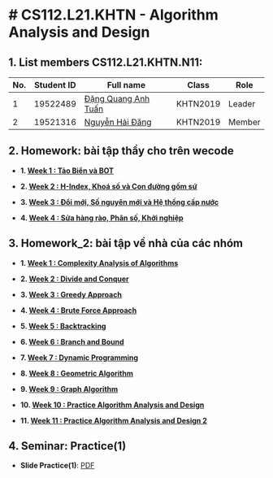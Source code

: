 # # CS112.L21.KHTN - Algorithm Analysis and Design
## 1. List members CS112.L21.KHTN.N11:
| No. | Student ID | Full name | Class | Role |
| --- | --- | --- | --- | --- |
| 1 | 19522489 | [Đặng Quang Anh Tuấn](https://github.com/danganhtuan3738) | KHTN2019 | Leader |
| 2 | 19521316 | [Nguyễn Hải Đăng](https://github.com/bdts1547) | KHTN2019 | Member | 


## 2. Homework: bài tập thầy cho trên wecode
 - **1. [Week 1 : Tảo Biển và BOT](https://github.com/bdts1547/CS112.L21.KHTN_N11/tree/main/Homework/Week01)**
 
 - **2. [Week 2 : H-Index, Khoá số và Con đường gốm sứ](https://github.com/bdts1547/CS112.L21.KHTN_N11/tree/main/Homework/Week02)**
 
 - **3. [Week 3 : Đổi mới, Số nguyên mới và Hệ thống cấp nước](https://github.com/bdts1547/CS112.L21.KHTN_N11/tree/main/Homework/Week3)**
 
 - **4. [Week 4 : Sửa hàng rào, Phân số, Khởi nghiệp](https://github.com/bdts1547/CS112.L21.KHTN_N11/tree/main/Homework/Week4)**

## 3. Homework_2: bài tập về nhà của các nhóm
 - **1. [Week 1 : Complexity Analysis of Algorithms](https://github.com/bdts1547/CS112.L21.KHTN_N11/tree/main/Homework_2/Week01)**
 
 - **2. [Week 2 : Divide and Conquer](https://github.com/bdts1547/CS112.L21.KHTN_N11/tree/main/Homework_2/Week02)**
 
 - **3. [Week 3 : Greedy Approach](https://github.com/bdts1547/CS112.L21.KHTN_N11/tree/main/Homework_2/Week03)**
 
 - **4. [Week 4 : Brute Force Approach](https://github.com/bdts1547/CS112.L21.KHTN_N11/tree/main/Homework_2/Week04)**
 - **5. [Week 5 : Backtracking](https://github.com/bdts1547/CS112.L21.KHTN_N11/tree/main/Homework_2/Week05)**
 
 - **6. [Week 6 : Branch and Bound](https://github.com/bdts1547/CS112.L21.KHTN_N11/tree/main/Homework_2/Week06)**
 
 - **7. [Week 7 : Dynamic Programming](https://github.com/bdts1547/CS112.L21.KHTN_N11/tree/main/Homework_2/Week07)**
 
 - **8. [Week 8 : Geometric Algorithm](https://github.com/bdts1547/CS112.L21.KHTN_N11/tree/main/Homework_2/Week08)**
 - **9. [Week 9 : Graph Algorithm](https://github.com/bdts1547/CS112.L21.KHTN_N11/tree/main/Homework_2/Week09)**
 
 - **10. [Week 10 : Practice Algorithm Analysis and Design](https://github.com/bdts1547/CS112.L21.KHTN_N11/tree/main/Homework_2/Week10)**
 
 - **11. [Week 11 : Practice Algorithm Analysis and Design 2](https://github.com/bdts1547/CS112.L21.KHTN_N11/tree/main/Homework_2/Week11)**
 


## 4. Seminar: Practice(1)
- **Slide Practice(1)**: [PDF](https://github.com/bdts1547/CS112.L21.KHTN_N11/tree/main/Seminar)


